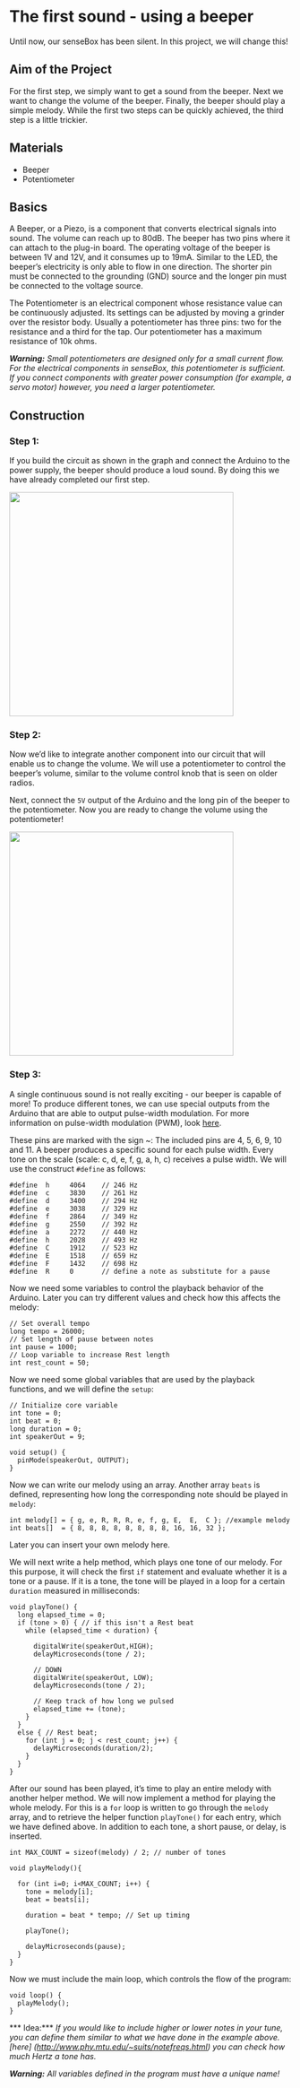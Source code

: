 # The first sound - using a beeper

Until now, our senseBox has been silent. In this project, we will change this!

## Aim of the Project
For the first step, we simply want to get a sound from the beeper. Next we want to change the volume of the beeper. Finally, the beeper should play a simple melody.
While the first two steps can be quickly achieved, the third step is a little trickier.

## Materials
* Beeper
* Potentiometer

## Basics
A Beeper, or a Piezo, is a component that converts electrical signals into sound. The volume can reach up to 80dB. The beeper has two pins where it can attach to the plug-in board. The operating voltage of the beeper is between 1V and 12V, and it consumes up to 19mA. Similar to the LED, the beeper’s electricity is only able to flow in one direction. The shorter pin must be connected to the grounding (GND) source and the longer pin must be connected to the voltage source.

The Potentiometer is an electrical component whose resistance value can be continuously adjusted.
Its settings can be adjusted by moving a grinder over the resistor body.
Usually a potentiometer has three pins: two for the resistance and a third for the tap.
Our potentiometer has a maximum resistance of 10k ohms.

***Warning:*** *Small potentiometers are designed only for a small current flow. For the electrical components in senseBox, this potentiometer is sufficient. If you connect components with greater power consumption (for example, a servo motor) however, you need a larger potentiometer.*


## Construction
### Step 1:
If you build the circuit as shown in the graph and connect the Arduino to the power supply, the beeper should produce a loud sound. By doing this we have already completed our first step.

<img src = "https://raw.githubusercontent.com/sensebox/resources/master/images/edu/station_9_buzzer_simple.png" width = "400" />

### Step 2:
Now we’d like to integrate another component into our circuit that will enable us to change the volume. We will use a potentiometer to control the beeper’s volume, similar to the volume control knob that is seen on older radios.

Next, connect the `5V` output of the Arduino and the long pin of the beeper to the potentiometer.  Now you are ready to change the volume using the potentiometer!

<img src = "https://raw.githubusercontent.com/sensebox/resources/master/images/edu/station_9_buzzer.png" width = "400" />

### Step 3:
A single continuous sound is not really exciting - our beeper is capable of more!
To produce different tones, we can use special outputs from the Arduino that are able to output pulse-width modulation.
For more information on pulse-width modulation (PWM), look [here](http://arduino-for-beginners.blogspot.de/2011/02/arduino-pins-analog-style-output-pulse.html"PWM").

These pins are marked with the sign ~: The included pins are 4, 5, 6, 9, 10 and 11. A beeper produces a specific sound for each pulse width.
Every tone on the scale (scale: c, d, e, f, g, a, h, c) receives a pulse width. We will use the construct `#define` as follows:

```arduino
#define  h     4064    // 246 Hz
#define  c     3830    // 261 Hz
#define  d     3400    // 294 Hz
#define  e     3038    // 329 Hz
#define  f     2864    // 349 Hz
#define  g     2550    // 392 Hz
#define  a     2272    // 440 Hz
#define  h     2028    // 493 Hz
#define  C     1912    // 523 Hz
#define  E     1518    // 659 Hz
#define  F     1432    // 698 Hz
#define  R     0       // define a note as substitute for a pause
```

Now we need some variables to control the playback behavior of the Arduino.
Later you can try different values and check how this affects the melody:

```arduino
// Set overall tempo
long tempo = 26000;
// Set length of pause between notes
int pause = 1000;
// Loop variable to increase Rest length
int rest_count = 50;
```

Now we need some global variables that are used by the playback functions, and we will define the `setup`:

```arduino
// Initialize core variable
int tone = 0;
int beat = 0;
long duration = 0;
int speakerOut = 9;

void setup() {
  pinMode(speakerOut, OUTPUT);
}
```

Now we can write our melody using an array. Another array `beats` is defined, representing how long the corresponding note should be played in `melody`:

```arduino
int melody[] = { g, e, R, R, R, e, f, g, E,  E,  C }; //example melody
int beats[]  = { 8, 8, 8, 8, 8, 8, 8, 8, 16, 16, 32 };
```

Later you can insert your own melody here.

We will next write a help method, which plays one tone of our melody. For this purpose, it will check the first `if` statement and evaluate whether it is a tone or a pause. If it is a tone, the tone will be played in a loop for a certain `duration` measured in milliseconds:

```arduino
void playTone() {
  long elapsed_time = 0;
  if (tone > 0) { // if this isn't a Rest beat
    while (elapsed_time < duration) {

      digitalWrite(speakerOut,HIGH);
      delayMicroseconds(tone / 2);

      // DOWN
      digitalWrite(speakerOut, LOW);
      delayMicroseconds(tone / 2);

      // Keep track of how long we pulsed
      elapsed_time += (tone);
    }
  }
  else { // Rest beat;
    for (int j = 0; j < rest_count; j++) {
      delayMicroseconds(duration/2);
    }
  }
}
```

After our sound has been played, it’s time to play an entire melody with another helper method. We will now implement a method for playing the whole melody.
For this is a `for` loop is written to go through the `melody` array, and to retrieve the helper function `playTone()` for each entry, which we have defined above. In addition to each tone, a short pause, or delay, is inserted.

```arduino
int MAX_COUNT = sizeof(melody) / 2; // number of tones

void playMelody(){

  for (int i=0; i<MAX_COUNT; i++) {
    tone = melody[i];
    beat = beats[i];

    duration = beat * tempo; // Set up timing

    playTone();

    delayMicroseconds(pause);
  }
}
```

Now we must include the main loop, which controls the flow of the program:

```arduino
void loop() {
  playMelody();
}
```

*** Idea:*** *If you would like to include higher or lower notes in your tune, you can define them similar to what we have done in the example above.  [here] (http://www.phy.mtu.edu/~suits/notefreqs.html) you can check how much Hertz a tone has.*

***Warning:*** *All variables defined in the program must have a unique name!*
